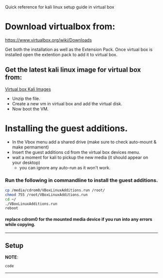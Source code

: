 Quick reference for kali linux setup guide in virtual box

# Download virtualbox from:
https://www.virtualbox.org/wiki/Downloads

Get both the installation as well as the Extension Pack.
Once virtual box is installed open the extention pack to add it to virtual box.

## Get the latest kali linux image for virtual box from:
[Virtual box Kali Images](https://www.offensive-security.com/kali-linux-vm-vmware-virtualbox-hyperv-image-download/)


- Unzip the file.
- Create a new vm in virtual box and add the virtual disk.
- Now boot the VM.


# Installing the guest additions.
- In the Vbox menu add a shared drive (make sure to check auto-mount & make permament)
- Insert the guest additions cd from the virtual box devices menu.
- wait a moment for kali to pickup the new media (it should appear on your desktop)
  - you can ignore any auto-run as it won't work.

### Run the following in commandline to install the guest additions.
```bash
cp /media/cdrom0/VBoxLinuxAdditions.run /root/
chmod 755 /root/VBoxLinuxAdditions.run
cd ~/
./VBoxLinuxAdditions.run
reboot
```

#### replace cdrom0 for the mounted media device if you run into any errors while copying.


- - -

## Setup

**NOTE**:
```bash
code
```


- - -
